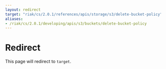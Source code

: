 ```yaml
---
layout: redirect
target: "riak/cs/2.0.1/references/apis/storage/s3/delete-bucket-policy"
aliases:
- /riak/cs/2.0.1/developing/apis/s3/buckets/delete-bucket-policy
---
```


# Redirect

This page will redirect to `target`.
